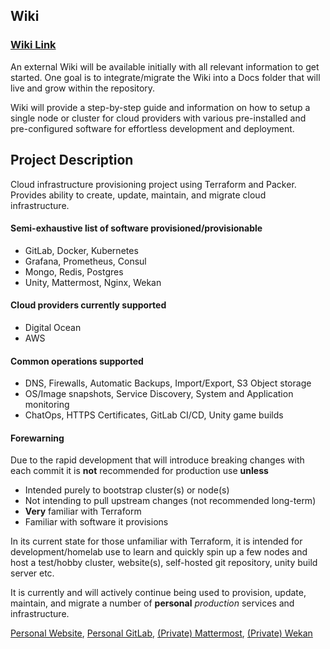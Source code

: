 ## Wiki

### [Wiki Link](https://gitlab.codeopensrc.com/os/workbench/-/wikis/home)  

An external Wiki will be available initially with all relevant information to get started. One goal is to integrate/migrate the Wiki into a Docs folder that will live and grow within the repository.  

Wiki will provide a step-by-step guide and information on how to setup a single node or cluster for cloud providers with various pre-installed and pre-configured software for effortless development and deployment.  

## Project Description  
Cloud infrastructure provisioning project using Terraform and Packer.  
Provides ability to create, update, maintain, and migrate cloud infrastructure.  

#### Semi-exhaustive list of software provisioned/provisionable  
- GitLab, Docker, Kubernetes  
- Grafana, Prometheus, Consul  
- Mongo, Redis, Postgres  
- Unity, Mattermost, Nginx, Wekan  

#### Cloud providers currently supported  
- Digital Ocean  
- AWS  

#### Common operations supported  
- DNS, Firewalls, Automatic Backups, Import/Export, S3 Object storage  
- OS/Image snapshots, Service Discovery, System and Application monitoring  
- ChatOps, HTTPS Certificates, GitLab CI/CD, Unity game builds  

#### Forewarning
Due to the rapid development that will introduce breaking changes with each commit it is **not** recommended for production use **unless**  

- Intended purely to bootstrap cluster(s) or node(s)  
- Not intending to pull upstream changes (not recommended long-term)  
- **Very** familiar with Terraform  
- Familiar with software it provisions  

In its current state for those unfamiliar with Terraform, it is intended for development/homelab use to learn and quickly spin up a few nodes and host a test/hobby cluster, website(s), self-hosted git repository, unity build server etc.  

It is currently and will actively continue being used to provision, update, maintain, and migrate a number of **personal** _production_ services and infrastructure.  

[Personal Website](https://www.codeopensrc.com), [Personal GitLab](https://gitlab.codeopensrc.com/explore?sort=latest_activity_desc), [(Private) Mattermost](https://chat.codeopensrc.com/), [(Private) Wekan](https://wekan.codeopensrc.com/)  

